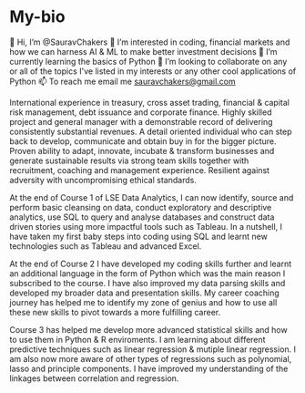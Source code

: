 # My-bio


👋 Hi, I’m @SauravChakers
👀 I’m interested in coding, financial markets and how we can harness AI & ML to make better investment decisions
🌱 I’m currently learning the basics of Python
💞️ I’m looking to collaborate on any or all of the topics I've listed in my interests or any other cool applications of Python
📫 To reach me email me sauravchakers@gmail.com


International experience in treasury, cross asset trading, financial & capital risk management, debt issuance and corporate finance. Highly skilled project and general manager with a demonstrable record of delivering consistently substantial revenues. A detail oriented individual who can step back to develop, communicate and obtain buy in for the bigger picture. Proven ability to adapt, innovate, incubate & transform businesses and generate sustainable results via strong team skills together with recruitment, coaching and management experience. Resilient against adversity with uncompromising ethical standards. 

At the end of Course 1 of LSE Data Analytics, I can now identify, source and perform basic cleansing on data, conduct exploratory and descriptive analytics, use SQL to query and analyse databases and construct data driven stories using more impactful tools such as Tableau. In a nutshell, I have taken my first baby steps into coding using SQL and learnt new technologies such as Tableau and advanced Excel. 

At the end of Course 2 I have developed my coding skills further and learnt an additional language in the form of Python which was the main reason I subscribed to the course. I have also improved my data parsing skills and developed my broader data and presentation skills.  My career coaching journey has helped me to identify my zone of genius and how to use all these new skills to pivot towards a more fulfilling career.  

Course 3 has helped me develop more advanced statistical skills and how to use them in Python & R enviroments. I am learning about different predictive techniques such as linear regression & mutiple linear regression. I am also now more aware of other types of regressions such as polynomial, lasso and principle components. I have improved my understanding of the linkages between correlation and regression. 
